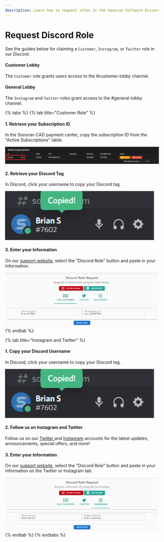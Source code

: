 ```yaml
---
description: Learn how to request roles in the Sonoran Software Discord server.
---
```


# Request Discord Role

See the guides below for claiming a `Customer`, `Instagram`, or `Twitter` role in our Discord.

#### Customer Lobby

The `Customer` role grants users access to the \#customer-lobby channel.

#### General Lobby

The `Instagram` and `Twitter` roles grant access to the \#general-lobby channel.

{% tabs %}
{% tab title="Customer Role" %}
#### 1. Retrieve your Subscription ID

In the Sonoran CAD payment center, copy the subscription ID from the "Active Subscriptions" table:

![Sonoran CAD&apos;s Payment Center](../../.gitbook/assets/image%20%2841%29.png)

#### 2. Retrieve your Discord Tag

In Discord, click your username to copy your Discord tag.

![Copy Discord Tag](../../.gitbook/assets/image%20%2842%29.png)

#### 3. Enter your Information

On our [support website](https://support.sonoransoftware.com), select the "Discord Role" button and paste in your information.

![Sonoran Support - Request Discord Role](../../.gitbook/assets/image%20%2862%29.png)
{% endtab %}

{% tab title="Instagram and Twitter" %}
#### 1. Copy your Discord Username

In Discord, click your username to copy your Discord tag.

![Copy Discord Tag](../../.gitbook/assets/image%20%2842%29.png)

#### 2. Follow us on Instagram and Twitter

Follow us on our [Twitter ](https://twitter.com/sonoransoftware)and [Instagram](https://www.instagram.com/sonoransoftware/) accounts for the latest updates, announcements, special offers, and more!

#### 3. Enter your Information

On our [support website](https://support.sonoransoftware.com), select the "Discord Role" button and paste in your information on the Twitter or Instagram tab.

![Sonoran Support - Request Role](../../.gitbook/assets/image%20%2861%29.png)
{% endtab %}
{% endtabs %}

